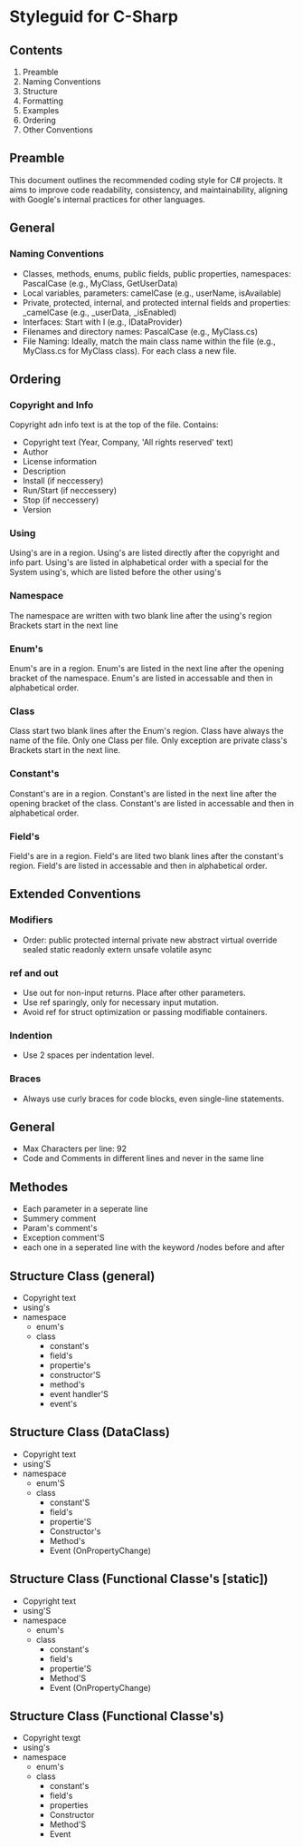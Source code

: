 # Styleguid for C-Sharp

## Contents

1. Preamble
2. Naming Conventions
3. Structure
4. Formatting
5. Examples
7. Ordering
8. Other Conventions

## Preamble
This document outlines the recommended coding style for C# projects. It aims to improve code readability, consistency, and maintainability, aligning with Google's internal practices for other languages.

## General


### Naming Conventions
- Classes, methods, enums, public fields, public properties, namespaces: PascalCase (e.g., MyClass, GetUserData)
- Local variables, parameters: camelCase (e.g., userName, isAvailable)
- Private, protected, internal, and protected internal fields and properties: _camelCase (e.g., _userData, _isEnabled)
- Interfaces: Start with I (e.g., IDataProvider)
- Filenames and directory names: PascalCase (e.g., MyClass.cs)
- File Naming: Ideally, match the main class name within the file (e.g., MyClass.cs for MyClass class). For each class a new file.


## Ordering

### Copyright and Info
Copyright adn info text is at the top of the file. Contains:
- Copyright text (Year, Company, 'All rights reserved' text)
- Author
- License information
- Description
- Install (if neccessery)
- Run/Start (if neccessery)
- Stop (if neccessery)
- Version


### Using
Using's are in a region.
Using's are listed directly after the copyright and info part.
Using's are listed in alphabetical order with a special for the System using's, which are listed before the other using's


### Namespace
The namespace are written with two blank line after the using's region
Brackets start in the next line

### Enum's
Enum's are in a region.
Enum's are listed in the next line after the opening bracket of the namespace.
Enum's are listed in accessable and then in alphabetical order.


### Class
Class start two blank lines after the Enum's region.
Class have always the name of the file. 
Only one Class per file. Only exception are private class's
Brackets start in the next line.


### Constant's
Constant's are in a region.
Constant's are listed in the next line after the opening bracket of the class.
Constant's are listed in accessable and then in alphabetical order.


### Field's
Field's are in a region.
Field's are lited two blank lines after the constant's region.
Field's are listed in accessable and then in alphabetical order.


## Extended Conventions

### Modifiers
- Order: public protected internal private new abstract virtual override sealed static readonly extern unsafe volatile async

### ref and out
- Use out for non-input returns. Place after other parameters.
- Use ref sparingly, only for necessary input mutation.
- Avoid ref for struct optimization or passing modifiable containers.

### Indention
- Use 2 spaces per indentation level.

### Braces
- Always use curly braces for code blocks, even single-line statements.


## General

- Max Characters per line: 92
- Code and Comments in different lines and never in the same line


## Methodes

- Each parameter in a seperate line
- Summery comment 
- Param's comment's
- Exception comment'S
- each one in a seperated line with the keyword /nodes before and after 
  
## Structure Class (general)

- Copyright text
- using's
- namespace
  - enum's
  - class
    - constant's
    - field's
    - propertie's
    - constructor'S
    - method's
    - event handler'S
    - event's

## Structure Class (DataClass)

- Copyright text
- using'S
- namespace
  - enum'S
  - class
    - constant'S
    - field's
    - propertie'S
    - Constructor's
    - Method's
    - Event (OnPropertyChange)

## Structure Class (Functional Classe's [static])

- Copyright text
- using'S
- namespace
  - enum's
  - class
    - constant's
    - field's
    - propertie'S
    - Method'S
    - Event (OnPropertyChange)

## Structure Class (Functional Classe's)

- Copyright texgt
- using's
- namespace
  - enum's
  - class
    - constant's
    - field's
    - properties
    - Constructor
    - Method'S
    - Event